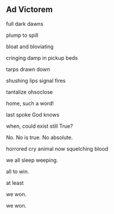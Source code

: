 ## Ad Victorem

full dark dawns

plump to spill

bloat and bloviating

cringing damp in pickup beds

tarps drawn down

shushing lips signal fires

tantalize ohsoclose

home, such a word!

last spoke God knows

when, could exist still True?

No. No is true. No absolute.

horrored cry animal now squelching blood

we all sleep weeping.

all to win.

at least

we won.

we won.




```
